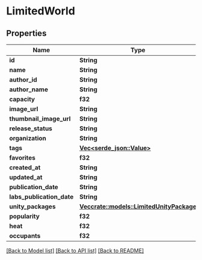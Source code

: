 # LimitedWorld

## Properties

Name | Type | Description | Notes
------------ | ------------- | ------------- | -------------
**id** | **String** |  | 
**name** | **String** |  | 
**author_id** | **String** |  | 
**author_name** | **String** |  | 
**capacity** | **f32** |  | 
**image_url** | **String** |  | 
**thumbnail_image_url** | **String** |  | 
**release_status** | **String** |  | 
**organization** | **String** |  | 
**tags** | [**Vec<serde_json::Value>**](serde_json::Value.md) |  | 
**favorites** | **f32** |  | 
**created_at** | **String** |  | 
**updated_at** | **String** |  | 
**publication_date** | **String** |  | 
**labs_publication_date** | **String** |  | 
**unity_packages** | [**Vec<crate::models::LimitedUnityPackage>**](LimitedUnityPackage.md) |  | 
**popularity** | **f32** |  | 
**heat** | **f32** |  | 
**occupants** | **f32** |  | 

[[Back to Model list]](../README.md#documentation-for-models) [[Back to API list]](../README.md#documentation-for-api-endpoints) [[Back to README]](../README.md)


